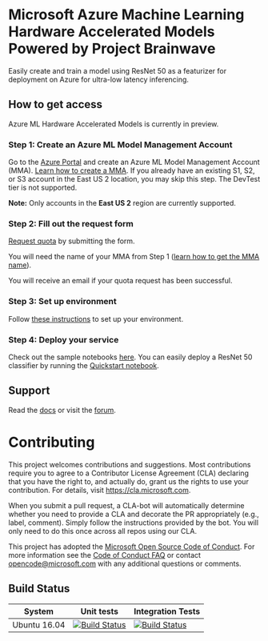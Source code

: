 # Microsoft Azure Machine Learning Hardware Accelerated Models Powered by Project Brainwave

Easily create and train a model using ResNet 50 as a featurizer for deployment on Azure for ultra-low latency inferencing.

## How to get access

Azure ML Hardware Accelerated Models is currently in preview.

### Step 1: Create an Azure ML Model Management Account

Go to the [Azure Portal](https://aka.ms/aml-create-mma) and create an Azure ML Model Management Account (MMA).  [Learn how to create a MMA](docs/README.md#create-azure-ml-model-management-account).  If you already have an existing S1, S2, or S3 account in the East US 2 location, you may skip this step.  The DevTest tier is not supported.

**Note:** Only accounts in the **East US 2** region are currently supported.

### Step 2: Fill out the request form

[Request quota](https://forms.office.com/Pages/ResponsePage.aspx?id=v4j5cvGGr0GRqy180BHbR2nac9-PZhBDnNSV2ITz0LNURFJDR1NWMklTMU0xUTZUMjNWRkxHRzJOUC4u) by submitting the form.

You will need the name of your MMA from Step 1 ([learn how to get the MMA name](docs/README.md#get-mma-information)).

You will receive an email if your quota request has been successful.

### Step 3: Set up environment

Follow [these instructions](docs/README.md#set-up-environment) to set up your environment.

### Step 4: Deploy your service

Check out the sample notebooks [here](notebooks/resnet50).  You can easily deploy a ResNet 50 classifier by running the [Quickstart notebook](notebooks/resnet50/00_QuickStart.ipynb).

## Support
Read the [docs](docs) or visit the [forum](https://aka.ms/aml-forum).

# Contributing

This project welcomes contributions and suggestions.  Most contributions require you to agree to a
Contributor License Agreement (CLA) declaring that you have the right to, and actually do, grant us
the rights to use your contribution. For details, visit https://cla.microsoft.com.

When you submit a pull request, a CLA-bot will automatically determine whether you need to provide
a CLA and decorate the PR appropriately (e.g., label, comment). Simply follow the instructions
provided by the bot. You will only need to do this once across all repos using our CLA.

This project has adopted the [Microsoft Open Source Code of Conduct](https://opensource.microsoft.com/codeofconduct/).
For more information see the [Code of Conduct FAQ](https://opensource.microsoft.com/codeofconduct/faq/) or
contact [opencode@microsoft.com](mailto:opencode@microsoft.com) with any additional questions or comments.

## Build Status

System | Unit tests | Integration Tests
--- | --- | ---
Ubuntu 16.04 | [![Build Status](https://msdata.visualstudio.com/_apis/public/build/definitions/3adb301f-9ede-41f2-933b-fcd1a486ff7f/2908/badge)](https://msdata.visualstudio.com/Vienna/_build/index?definitionId=2908) | [![Build Status](https://msdata.visualstudio.com/_apis/public/build/definitions/3adb301f-9ede-41f2-933b-fcd1a486ff7f/2916/badge)](https://msdata.visualstudio.com/Vienna/_build/index?definitionId=2916)